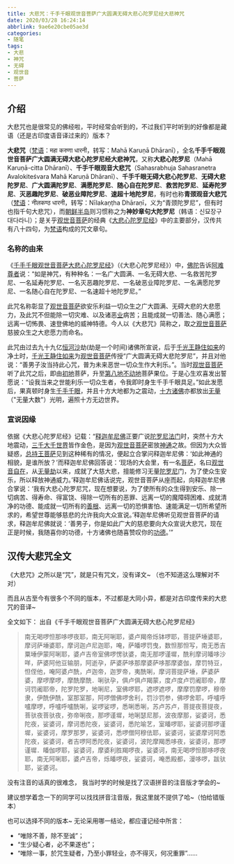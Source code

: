 ```yaml
---
title: 大悲咒：千手千眼观世音菩萨广大圆满无碍大悲心陀罗尼经大悲神咒
date: 2020/03/28 16:24:14
abbrlink: 9ae6e20cbe05ae3d
categories:
- 随笔
tags:
- 大悲
- 神咒
- 无碍
- 观世音
- 菩萨
---
```

## 介绍
大悲咒也是很常见的佛经啦，平时经常会听到的，不过我们平时听到的好像都是藏语（还是古印度语音译过来的）版本？

**大悲咒**（[梵语](https://zh.wikipedia.org/wiki/%E6%A2%B5%E8%AA%9E "梵语")：महा करुणा धारनी，转写：Mahā Karuṇā Dhāranī），全名**千手千眼观世音菩萨广大圆满无碍大悲心陀罗尼经大悲神咒**，又称**大悲心陀罗尼**（Mahā Karuṇā-citta Dhāranī）、**千手千眼观音大悲咒**（Sahasrabhuja Sahasranetra Avalokiteśvara Mahā Karuṇā Dhāranī）、**千手千眼无碍大悲心陀罗尼**、**无碍大悲陀罗尼**、**广大圆满陀罗尼**、**满愿陀罗尼**、**随心自在陀罗尼**、**救苦陀罗尼**、**延寿陀罗尼**、**灭恶趣陀罗尼**、**破恶业障陀罗尼**、**速超十地陀罗尼**，有时也称**青颈观音大悲咒**（[梵语](https://zh.wikipedia.org/wiki/%E6%A2%B5%E8%AA%9E "梵语")：नीलकण्ठ धारनी，转写：Nīlakaṇṭha Dhāraṇī，义为“青颈陀罗尼”，但有时也指千句大悲咒），而[朝鲜半岛](https://zh.wikipedia.org/wiki/%E6%9C%9D%E9%AE%AE%E5%8D%8A%E5%B3%B6 "朝鲜半岛")则习惯称之为**神妙章句大陀罗尼**（韩语：신묘장구대다라니）；是关乎[观世音菩萨](https://zh.wikipedia.org/wiki/%E8%A7%80%E4%B8%96%E9%9F%B3%E8%8F%A9%E8%96%A9 "观世音菩萨")的经典《[大悲心陀罗尼经](https://zh.wikipedia.org/wiki/%E5%A4%A7%E6%82%B2%E5%BF%83%E9%99%80%E7%BE%85%E5%B0%BC%E7%B6%93 "大悲心陀罗尼经")》中的主要部分，汉传共有八十四句，为[梵语](https://zh.wikipedia.org/wiki/%E6%A2%B5%E8%AA%9E "梵语")构成的咒文章句。

### 名称的由来
《[千手千眼观世音菩萨大悲心陀罗尼经](https://zh.wikipedia.org/wiki/%E5%8D%83%E6%89%8B%E5%8D%83%E7%9C%BC%E8%A7%80%E4%B8%96%E9%9F%B3%E8%8F%A9%E8%96%A9%E5%A4%A7%E6%82%B2%E5%BF%83%E9%99%80%E7%BE%85%E5%B0%BC%E7%B6%93 "千手千眼观世音菩萨大悲心陀罗尼经")》（《大悲心陀罗尼经》）中，[佛陀](https://zh.wikipedia.org/wiki/%E4%BD%9B "佛")告诉[阿难尊者](https://zh.wikipedia.org/wiki/%E9%98%BF%E9%9A%BE "阿难")说：“如是神咒，有种种名：一名广大圆满、一名无碍大悲、一名救苦陀罗尼、一名延寿陀罗尼、一名灭恶趣陀罗尼、一名破恶业障陀罗尼、一名满愿陀罗尼、一名随心自在陀罗尼、一名速超十地陀罗尼。”

此咒名称彰显了[观世音菩萨](https://zh.wikipedia.org/wiki/%E8%A7%80%E4%B8%96%E9%9F%B3%E8%8F%A9%E8%96%A9 "观世音菩萨")欲安乐利益一切众生之广大圆满、无碍大悲的大悲愿力，及此咒不但能除一切灾难、以及诸恶[业](https://zh.wikipedia.org/wiki/%E6%A5%AD "业")病苦；且能成就一切善法、随心满愿；远离一切怖畏、速登佛地的威神特德。今人以《大悲咒》简称之，取之[观世音菩萨](https://zh.wikipedia.org/wiki/%E8%A7%80%E4%B8%96%E9%9F%B3%E8%8F%A9%E8%96%A9 "观世音菩萨")慈披众生之大悲愿力而命名。

此咒由过去九十九亿[恒河沙](https://zh.wikipedia.org/wiki/%E6%81%86%E6%B2%B3%E6%B2%99 "恒河沙")劫(劫是一个时间)诸佛所宣说，后于[千光王静住如来](https://zh.wikipedia.org/w/index.php?title=%E5%8D%83%E5%85%89%E7%8E%8B%E9%9D%9C%E4%BD%8F%E5%A6%82%E4%BE%86&action=edit&redlink=1 "千光王静住如来（页面不存在）")的净土时，[千光王静住如来](https://zh.wikipedia.org/w/index.php?title=%E5%8D%83%E5%85%89%E7%8E%8B%E9%9D%9C%E4%BD%8F%E5%A6%82%E4%BE%86&action=edit&redlink=1 "千光王静住如来（页面不存在）")为[观世音菩萨](https://zh.wikipedia.org/wiki/%E8%A7%80%E4%B8%96%E9%9F%B3%E8%8F%A9%E8%96%A9 "观世音菩萨")传授“广大圆满无碍大悲陀罗尼”，并且对他说：“善男子汝当持此心咒，普为未来恶世一切众生作大利乐。”。当时[观世音菩萨](https://zh.wikipedia.org/wiki/%E8%A7%80%E4%B8%96%E9%9F%B3%E8%8F%A9%E8%96%A9 "观世音菩萨")听了此咒之后，即由[初地](https://zh.wikipedia.org/wiki/%E5%8D%81%E5%9C%B0 "十地")菩萨，升至[第八地](https://zh.wikipedia.org/wiki/%E5%8D%81%E5%9C%B0 "十地")[不动地](https://zh.wikipedia.org/wiki/%E5%8D%81%E5%9C%B0 "十地")菩萨果位。于是心生欢喜发出誓愿说：“设我当来之世能利乐一切众生者，令我即时身生千手千眼具足。”如此发愿后，果真顿时身生[千手千眼](https://zh.wikipedia.org/wiki/%E5%8D%83%E6%89%8B%E5%8D%83%E7%9C%BC%E8%A7%80%E4%B8%96%E9%9F%B3%E8%8F%A9%E8%96%A9 "千手千眼观世音菩萨")，并且十方大地都为之震动，[十方诸佛](https://zh.wikipedia.org/wiki/%E5%8D%81%E6%96%B9%E4%BD%9B "十方佛")亦都放出[无量](https://zh.wikipedia.org/wiki/%E7%84%A1%E9%87%8F%E5%A4%A7%E6%95%B8)（"无量大数"）光明，遍照十方无边世界。

### 宣说因缘
依据《大悲心陀罗尼经》记载：“[释迦牟尼佛](https://zh.wikipedia.org/wiki/%E9%87%8B%E8%BF%A6%E7%89%9F%E5%B0%BC%E4%BD%9B "释迦牟尼佛")正要广说[陀罗尼](https://zh.wikipedia.org/wiki/%E9%99%80%E7%BD%97%E5%B0%BC "陀罗尼")[法门](https://zh.wikipedia.org/wiki/%E6%B3%95%E9%96%80 "法门")时，突然十方大地震动，[三千大千世界](https://zh.wikipedia.org/wiki/%E4%B8%89%E5%8D%83%E5%A4%A7%E5%8D%83%E4%B8%96%E7%95%8C "三千大千世界")皆作金色，是因为[观世音菩萨](https://zh.wikipedia.org/wiki/%E8%A7%80%E4%B8%96%E9%9F%B3%E8%8F%A9%E8%96%A9 "观世音菩萨")密放[神通](https://zh.wikipedia.org/wiki/%E7%A5%9E%E9%80%9A "神通")之故。但因为大众皆疑惑，[总持王菩萨](https://zh.wikipedia.org/w/index.php?title=%E7%B8%BD%E6%8C%81%E7%8E%8B%E8%8F%A9%E8%96%A9&action=edit&redlink=1 "总持王菩萨（页面不存在）")见到这种稀有的情况，便起立合掌问释迦牟尼佛：‘如此神通的相貌，是谁所放？’而释迦牟尼佛回答说：‘现场的大会里，有一名[菩萨](https://zh.wikipedia.org/wiki/%E8%8F%A9%E8%96%A9 "菩萨")，名曰[观世音自在](https://zh.wikipedia.org/wiki/%E8%A7%80%E4%B8%96%E9%9F%B3%E8%8F%A9%E8%96%A9 "观世音菩萨")，从[无量劫](https://zh.wikipedia.org/w/index.php?title=%E7%84%A1%E9%87%8F%E5%8A%AB&action=edit&redlink=1 "无量劫（页面不存在）")以来，成就了大慈大悲，擅能修习无量[陀罗尼](https://zh.wikipedia.org/wiki/%E9%99%80%E7%BD%97%E5%B0%BC "陀罗尼")门，为了使众生安乐，所以释放神通威力。’释迦牟尼佛话说完，观世音菩萨从座而起，向释迦牟尼佛合掌说：‘我有大悲心陀罗尼咒，现在想要说，为了使所有的众生得到安乐、除一切病苦、得寿命、得富饶、得除一切所有的恶罪、远离一切的魔障碍困难、成就清净的功德、能成就一切所有的[善根](https://zh.wikipedia.org/wiki/%E5%96%84%E6%A0%B9 "善根")、远离一切的恐惧害怕、速能满足一切所希望所求的，希望世尊能够慈悲的允许我向大众宣说。’释迦牟尼佛听见观世音菩萨的请求，释迦牟尼佛就说：‘善男子，你是如此广大的慈悲要向大众宣说大悲咒，现在正是时候，我随喜你的功德，十方诸佛也随喜赞叹你的[功德](https://zh.wikipedia.org/wiki/%E5%8A%9F%E5%BE%B7 "功德")。’”


## 汉传大悲咒全文
《大悲咒》之所以是“咒”，就是只有咒文，没有译文~ （也不知道这么理解对不对）

而且从古至今有很多个不同的版本，不过都是大同小异，都是对古印度传来的大悲咒的音译~

全文如下：
出自《千手千眼观世音菩萨广大圆满无碍大悲心陀罗尼经》
>南无喝啰怛那哆啰夜耶，南无阿唎耶，婆卢羯帝烁钵啰耶，菩提萨埵婆耶，摩诃萨埵婆耶，摩诃迦卢尼迦耶，唵，萨皤啰罚曳，数怛那怛写，南无悉吉粟埵伊蒙阿唎耶，婆卢吉帝室佛啰愣驮婆，南无那啰谨墀，酰利摩诃皤哆沙咩，萨婆阿他豆输朋，阿逝孕，萨婆萨哆那摩婆萨哆那摩婆伽，摩罚特豆，怛侄他，唵阿婆卢酰，卢迦帝，迦罗帝，夷酰唎，摩诃菩提萨埵，萨婆萨婆，摩啰摩啰，摩酰摩酰．唎驮孕，俱卢俱卢羯蒙，度卢度卢罚阇耶帝，摩诃罚阇耶帝，陀罗陀罗，地唎尼，室佛啰耶，遮啰遮啰，摩摩罚摩啰，穆帝隶，伊酰伊酰，室那室那，阿啰僧佛啰舍利，罚沙罚参，佛啰舍耶，呼嚧呼嚧摩啰，呼嚧呼嚧酰唎，娑啰娑啰，悉唎悉唎，苏卢苏卢，菩提夜菩提夜，菩驮夜菩驮夜，弥帝唎夜，那啰谨墀，地唎瑟尼那，波夜摩那，娑婆诃，悉陀夜，娑婆诃，摩诃悉陀夜，娑婆诃，悉陀喻艺，室皤啰耶，娑婆诃那啰谨墀，娑婆诃，摩罗那罗，娑婆诃，悉啰僧阿穆佉耶，娑婆诃，娑婆摩诃阿悉陀夜，娑婆诃，者吉啰阿悉陀夜，娑婆诃，波陀摩羯悉哆夜，娑婆诃，那啰谨墀．皤伽啰耶，娑婆诃，摩婆利胜羯啰夜，娑婆诃，南无喝啰怛那哆啰夜耶，南无阿唎耶，婆卢吉帝，烁皤啰夜，娑婆诃，唵悉殿都，漫哆啰，跋驮耶，娑婆诃。

没有注音的话真的很难念， 我当时学的时候是找了汉语拼音的注音版才学会的~

建议想学着念一下的同学可以找找拼音注音版，我这里就不提供了哈~（怕给错版本）

也可以选择不同的版本~
无论采用哪一结论，都应谨记经中所言：
- “唯除不善，除不至诚”；
- “生少疑心者，必不果遂也”；
- “唯除一事，於咒生疑者，乃至小罪轻业，亦不得灭，何况重罪”……
